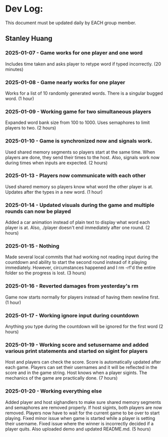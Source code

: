 # Dev Log:

This document must be updated daily by EACH group member.

## Stanley Huang

### 2025-01-07 - Game works for one player and one word
Includes time taken and asks player to retype word if typed incorrectly. (20 minutes)

### 2025-01-08 - Game nearly works for one player
Works for a list of 10 randomly generated words. There is a singular bugged word. (1 hour)

### 2025-01-09 - Working game for two simultaneous players
Expanded word bank size from 100 to 1000. Uses semaphores to limit players to two. (2 hours)

### 2025-01-10 - Game is synchronized now and signals work.
Used shared memory segments so players start at the same time. When players are done, they send their times to the host. Also, signals work now during times when inputs are expected. (2 hours)

### 2025-01-13 - Players now communicate with each other
Used shared memory so players know what word the other player is at. Updates after the types in a new word. (1 hour)

### 2025-01-14 - Updated visuals during the game and multiple rounds can now be played
Added a car animation instead of plain text to display what word each player is at. Also, ./player doesn't end immediately after one round. (2 hours)

### 2025-01-15 - Nothing
Made several local commits that had working not reading input during the countdown and ability to start the second round instead of it playing immediately. However, circumstances happened and I rm -rf'd the entire folder so the progress is lost. (3 hours)

### 2025-01-16 - Reverted damages from yesterday's rm
Game now starts normally for players instead of having them newline first. (1 hour)

### 2025-01-17 - Working ignore input during countdown
Anything you type during the countdown will be ignored for the first word (2 hours)

### 2025-01-19 - Working score and setusername and added various print statements and started on sigint for players
Host and players can check the score. Score is automatically updated after each game. Players can set their usernames and it will be reflected in the score and in the game string. Host knows when a player sigints. The mechanics of the game are practically done. (7 hours)

### 2025-01-20 - Working everything else
Added player and host sighandlers to make sure shared memory segments and semaphores are removed properly. If host sigints, both players are now removed. Players now have to wait for the current game to be over to start playing. Fixed minor issue when game is started while a player is setting their username. Fixed issue where the winner is incorrectly decided if a player quits. Also uploaded demo and updated README.md. (5 hours)
